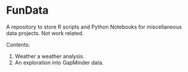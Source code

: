 # FunData

A repository to store R scripts and Python Notebooks for miscellaneous data projects. 
Not work related. 

Contents:
1. Weather a weather analysis.  
2. An exploration into GapMinder data.   

